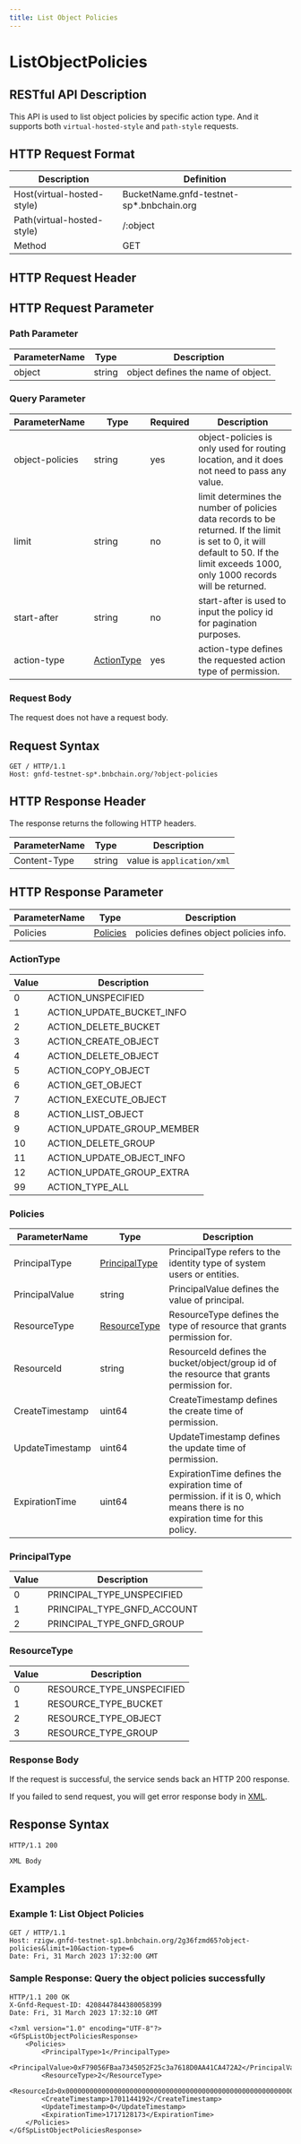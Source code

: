 ```yaml
---
title: List Object Policies
---
```


#  ListObjectPolicies

## RESTful API Description

This API is used to list object policies by specific action type. And it supports both `virtual-hosted-style` and `path-style` requests.

## HTTP Request Format

| Description                | Definition                                |
| -------------------------- | ----------------------------------------- |
| Host(virtual-hosted-style) | BucketName.gnfd-testnet-sp*.bnbchain.org |
| Path(virtual-hosted-style) | /:object                                  |
| Method                     | GET                                       |

## HTTP Request Header

## HTTP Request Parameter

### Path Parameter

| ParameterName | Type   | Description                       |
| ------------- | ------ | --------------------------------- |
| object        | string | object defines the name of object.|

### Query Parameter

| ParameterName   | Type               | Required | Description                                                                                                                                                                          |
| --------------- | ------------------ | -------- | ------------------------------------------------------------------------------------------------------------------------------------------------------------------------------------ |
| object-policies | string             | yes      | object-policies is only used for routing location, and it does not need to pass any value.                                                                                           |
| limit           | string             | no       | limit  determines the number of policies data records to be returned. If the limit is set to 0, it will default to 50. If the limit exceeds 1000, only 1000 records will be returned.|
| start-after     | string             | no       | start-after is used to input the policy id for pagination purposes.                                                                                                                  |
| action-type     | [ActionType](#actiontype)  | yes      | action-type defines the requested action type of permission.                                                                                                                         |

### Request Body

The request does not have a request body.

## Request Syntax

```HTTP
GET / HTTP/1.1
Host: gnfd-testnet-sp*.bnbchain.org/?object-policies
```

## HTTP Response Header

The response returns the following HTTP headers.

| ParameterName | Type   | Description                 |
| ------------- | ------ | --------------------------- |
| Content-Type  | string | value is `application/xml`  |

## HTTP Response Parameter

| ParameterName   | Type                               | Description                                                     |
| --------------- | ---------------------------------- | --------------------------------------------------------------- |
| Policies        | [Policies](#policies)              | policies defines object policies info.                          |

### ActionType

| Value | Description                |
| ----- | -------------------------- |
| 0     | ACTION_UNSPECIFIED         |
| 1     | ACTION_UPDATE_BUCKET_INFO  |
| 2     | ACTION_DELETE_BUCKET       |
| 3     | ACTION_CREATE_OBJECT       |
| 4     | ACTION_DELETE_OBJECT       |
| 5     | ACTION_COPY_OBJECT         |
| 6     | ACTION_GET_OBJECT          |
| 7     | ACTION_EXECUTE_OBJECT      |
| 8     | ACTION_LIST_OBJECT         |
| 9     | ACTION_UPDATE_GROUP_MEMBER |
| 10    | ACTION_DELETE_GROUP        |
| 11    | ACTION_UPDATE_OBJECT_INFO  |
| 12    | ACTION_UPDATE_GROUP_EXTRA  |
| 99    | ACTION_TYPE_ALL            |

### Policies

| ParameterName  | Type                              | Description                                                                                                                    |
| -------------- | --------------------------------- | ------------------------------------------------------------------------------------------------------------------------------ |
| PrincipalType  | [PrincipalType](#principaltype)    | PrincipalType refers to the identity type of system users or entities.                                                         |
| PrincipalValue | string                            | PrincipalValue defines the value of principal.                                                                                 |
| ResourceType   | [ResourceType](#resourcetype)      | ResourceType defines the type of resource that grants permission for.                                                          |
| ResourceId     | string                            | ResourceId defines the bucket/object/group id of the resource that grants permission for.                                      |
| CreateTimestamp| uint64                            | CreateTimestamp defines the create time of permission.                                                                         |
| UpdateTimestamp| uint64                            | UpdateTimestamp defines the update time of permission.                                                                         |
| ExpirationTime | uint64                            | ExpirationTime defines the expiration time of permission. if it is 0, which means there is no expiration time for this policy. |

### PrincipalType

| Value | Description                |
| ----- | -------------------------- |
| 0     | PRINCIPAL_TYPE_UNSPECIFIED |
| 1     | PRINCIPAL_TYPE_GNFD_ACCOUNT|
| 2     | PRINCIPAL_TYPE_GNFD_GROUP  |

### ResourceType

| Value | Description                |
| ----- | -------------------------- |
| 0     | RESOURCE_TYPE_UNSPECIFIED  |
| 1     | RESOURCE_TYPE_BUCKET       |
| 2     | RESOURCE_TYPE_OBJECT       |
| 3     | RESOURCE_TYPE_GROUP        |

### Response Body

If the request is successful, the service sends back an HTTP 200 response.

If you failed to send request, you will get error response body in [XML](./sp_response.md#sp-error-response).

## Response Syntax

```HTTP
HTTP/1.1 200

XML Body
```

## Examples

### Example 1: List Object Policies

```HTTP
GET / HTTP/1.1
Host: rzigw.gnfd-testnet-sp1.bnbchain.org/2g36fzmd65?object-policies&limit=10&action-type=6
Date: Fri, 31 March 2023 17:32:00 GMT
```

### Sample Response: Query the object policies successfully

```HTTP
HTTP/1.1 200 OK
X-Gnfd-Request-ID: 4208447844380058399
Date: Fri, 31 March 2023 17:32:10 GMT

<?xml version="1.0" encoding="UTF-8"?>
<GfSpListObjectPoliciesResponse>
    <Policies>
        <PrincipalType>1</PrincipalType>
        <PrincipalValue>0xF79056FBaa7345052F25c3a7618D0AA41CA472A2</PrincipalValue>
        <ResourceType>2</ResourceType>
        <ResourceId>0x0000000000000000000000000000000000000000000000000000000000459eaf</ResourceId>
        <CreateTimestamp>1701144192</CreateTimestamp>
        <UpdateTimestamp>0</UpdateTimestamp>
        <ExpirationTime>1717128173</ExpirationTime>
    </Policies>
</GfSpListObjectPoliciesResponse>
```
